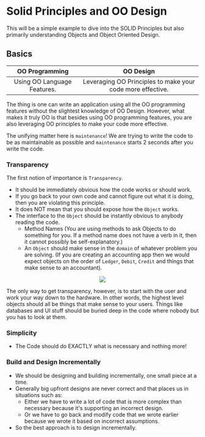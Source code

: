 # Solid Principles and OO Design

This will be a simple example to dive into the SOLID Principles but 
also primarily understanding Objects and Object Oriented Design.

## Basics

OO Programming | OO Design
:---:|:---:
Using OO Language Features. | Leveraging OO Principles to make your code more effective.

The thing is one can write an application using all the OO programming features without 
the slightest knowledge of OO Design. However, what makes it truly OO is that besides using
OO programming features, you are also leveraging OO principles to make your code more 
effective.

The unifying matter here is `maintenance`! We are trying to write the code to be as 
maintainable as possible and `maintenance` starts 2 seconds after you write the code.

### Transparency

The first notion of importance is `Transparency`. 
- It should be immediately obvious how the code works or should work.
- If you go back to your own code and cannot figure out what it is doing, 
then you are violating this principle.
- It does NOT mean that you should expose how the `Object` works.
- The interface to the `Object` should be instantly obvious to anybody reading
the code.
    - Method Names (You are using methods to ask Objects to do something for you. If
    a method name does not have a verb in it, then it cannot possibly be self-explanatory.)
    - An `Object` should make sense in the `domain` of whatever problem you are solving. (If
    you are creating an accounting app then we would expect objects on the order of 
    `Ledger`, `Debit`, `Credit` and things that make sense to an accountant).
    
<p align="center">
    <img src="https://user-images.githubusercontent.com/29547780/33953423-cf8ced24-e02c-11e7-9f56-7c2d8505ee0a.png"></img>
</p>

The only way to get transparency, however, is to start with the user and work your way down 
to the hardware. In other words, the highest level objects should all be things that make sense 
to your users. Things like databases and UI stuff should be buried deep in the code where nobody 
but you has to look at them.

### Simplicity

- The Code should do EXACTLY what is necessary and nothing more!

### Build and Design Incrementally

- We should be designing and building incrementally, one small piece at a time.
- Generally big upfront designs are never correct and that places us in situations such as:
    - Either we have to write a lot of code that is more complex than necessary because it's supporting an incorrect design. 
    - Or we have to go back and modify code that we wrote earlier because we wrote it based on incorrect assumptions.
- So the best approach is to design incrementally.
